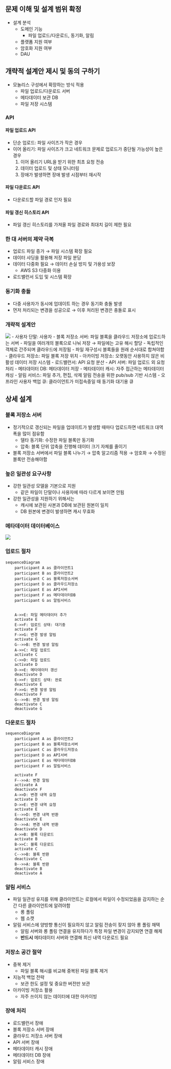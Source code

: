 ## 문제 이해 및 설계 범위 확정
- 설계 분석
	- 도메인 기능
		- 파일 업로드/다운로드, 동기화, 알림
	- 플랫폼 지원 여부
	- 암호화 지원 여부
	- DAU
## 개략적 설계안 제시 및 동의 구하기
- 모놀리스 구성에서 확장하는 방식 적용
	- 파일 업로드/다운로드 서버
	- 메타데이터 보관 DB
	- 파일 저장 시스템
### API
#### 파일 업로드 API
- 단순 업로드: 파일 사이즈가 작은 경우
- 이어 올리기: 파일 사이즈가 크고 네트워크 문제로 업로드가 중단될 가능성이 높은 경우
	1. 이어 올리기 URL을 받기 위한 최초 요청 전송
	2. 데이터 업로드 및 상태 모니터링
	3. 장애가 발생하면 장애 발생 시점부터 재시작
#### 파일 다운로드 API
- 다운로드할 파일 경로 인자 필요
#### 파일 갱신 히스토리 API
- 파일 갱신 히스토리를 가져올 파일 경로와 최대치 길이 제한 필요
### 한 대 서버의 제약 극복
- 업로드 파일 증가 → 파일 시스템 확장 필요
- 데이터 샤딩을 활용해 저장 파일 분담
- 데이터 다중화 필요 → 데이터 손실 방지 및 가용성 보장 
	- AWS S3 다중화 이용
- 로드밸런서 도입 및 시스템 확장
### 동기화 충돌
- 다중 사용자가 동시에 업데이트 하는 경우 동기화 충돌 발생
- 먼저 처리되는 변경을 성공으로 → 이후 처리된 변경은 충돌로 표시
### 개략적 설계안
![](https://velog.velcdn.com/images/ony/post/0df82266-3c4f-4fb9-b4d2-8319cdffd542/image.png)
	- 사용자 단말: 사용자
	- 블록 저장소 서버: 파일 블록을 클라우드 저장소에 업로드하는 서버
		- 파일을 여러개의 블록으로 나눠 저장 → 파일에는 고유 해시 할당
		- 독립적인 객체로 간주되며 클라우드에 저장됨
		- 파일 재구성시 블록들을 원래 순서대로 합쳐야함
	- 클라우드 저장소: 파일 블록 저장 위치
	- 아카이빙 저장소: 오랫동안 사용하지 않은 비활성 데이터 저장 시스템
	- 로드밸런서: API 요청 분산
	- API 서버: 파일 업로드 외 요청 처리
	- 메타데이터 DB: 메타데이터 저장
	- 메타데이터 캐시: 자주 접근하는 메타데이터 캐싱
	- 알림 서비스: 파일 추가, 편집, 삭제 알림 전송을 위한 pub/sub 기반 시스템
	- 오프라인 사용자 백업 큐: 클라이언트가 미접속중일 때 동기화 대기용 큐
## 상세 설계
### 블록 저장소 서버
- 정기적으로 갱신되는 파일을 업데이트가 발생할 때마다 업로드하면 네트워크 대역폭을 많이 점유함
	- 델타 동기화: 수정한 파일 블록만 동기화
	- 압축: 블록 단위 압축을 진행해 데이터 크기 자체를 줄이기
- 블록 저장소 서버에서 파일 블록 나누기 → 압축 알고리즘 적용 → 암호화 → 수정된 블록만 전송해야함
### 높은 일관성 요구사항
- 강한 일관성 모델을 기본으로 지원
	- 같은 파일이 단말이나 사용자에 따라 다르게 보이면 안됨
- 강한 일관성을 지원하기 위해서는
	- 캐시에 보관된 사본과 DB에 보관된 원본이 일치
	- DB 원본에 변경이 발생하면 캐시 무효화
### 메타데이터 데이터베이스
![](https://velog.velcdn.com/images/ony/post/5710874a-7bf0-43a7-9ebb-5c7349b9f544/image.png)
### 업로드 절차
```mermaid
sequenceDiagram
    participant A as 클라이언트1
    participant B as 클라이언트2
    participant C as 블록저장소서버
    participant D as 클라우드저장소
    participant E as API서버
    participant F as 메타데이터DB
    participant G as 알림서비스

	
    A->>E: 파일 메타데이터 추가
    activate E
	E->>F: 업로드 상태: 대기중
	activate F
    F->>G: 변경 발생 알림
	activate G
    G-->>B: 변경 발생 알림
    A->>C: 파일 업로드
    activate C
    C->>D: 파일 업로드
    activate D
    D->>E: 메타데이터 갱신
    deactivate D
    E->>F: 업로드 상태: 완료
    deactivate E
    F->>G: 변경 발생 알림
    deactivate F
    G-->>B: 변경 발생 알림
    deactivate C
    deactivate G
```
### 다운로드 절차
```mermaid
sequenceDiagram
    participant A as 클라이언트2
    participant B as 블록저장소서버
    participant C as 클라우드저장소
    participant D as API서버
    participant E as 메타데이터DB
    participant F as 알림서비스

	activate F
	F-->>A: 변경 알림
	activate A
	deactivate F
	A->>D: 변경 내역 요청
	activate D
	D->>E: 변경 내역 요청
	activate E
	E-->>D: 변경 내역 반환
	deactivate E
	D-->>A: 변경 내역 반환
	deactivate D
	A->>B: 블록 다운로드
	activate B
	B->>C: 블록 다운로드
	activate C
	C-->>B: 블록 반환
	deactivate C
	B-->>A: 블록 반환
	deactivate B
	deactivate A
```
### 알림 서비스
- 파일 일관성 유지를 위해 클라이언트는 로컬에서 파일이 수정되었음을 감지하는 순간 다른 클라이언트에 알려야함
	- 롱 폴링
	- 웹 소캣
- 알림 서비스에 양방향 통신이 필요하지 않고 알림 전송이 잦지 않아 롱 폴링 채택
	- 알림 서버와 롱 폴링 연결을 유지하다가 특정 파일 변경이 감지되면 연결 해제
	- **반드시** 메타데이터 서버와 연결해 최신 내역 다운로드 필요
### 저장소 공간 절약
- 중복 제거
	- 파일 블록 해시를 비교해 중복된 파일 블록 제거
- 지능적 백업 전략
	- 보관 한도 설정 및 중요한 버전만 보관
- 아카이빙 저장소 활용
	- 자주 쓰이지 않는 데이터에 대한 아카이빙
### 장애 처리
- 로드밸런서 장애
- 블록 저장소 서버 장애
- 클라우드 저장소 서버 장애
- API 서버 장애
- 메타데이터 캐시 장애
- 메타데이터 DB 장애
- 알림 서비스 장애
